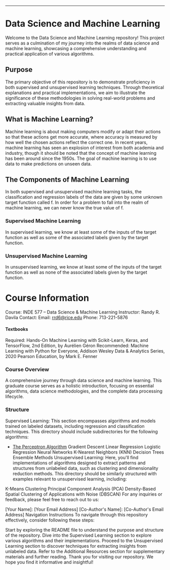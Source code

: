 ---
# Data Science and Machine Learning
Welcome to the Data Science and Machine Learning repository! This project serves as a culmination of my journey into the realms of data science and machine learning, showcasing a comprehensive understanding and practical application of various algorithms.

## Purpose
The primary objective of this repository is to demonstrate proficiency in both supervised and unsupervised learning techniques. Through theoretical explanations and practical implementations, we aim to illustrate the significance of these methodologies in solving real-world problems and extracting valuable insights from data.

## What is Machine Learning?
Machine learning is about making computers modify or adapt their actions so that these actions get more accurate, where accuracy is measured by how well the chosen actions reflect the correct one. In recent years, machine learning has seen an explosion of interest from both academia and industry, though it should be noted that the concept of machine learning has been around since the 1950s. The goal of machine learning is to use data to make predictions on unseen data.

## The Components of Machine Learning
In both supervised and unsupervised machine learning tasks, the classification and regression labels of the data are given by some unknown target function called f. In order for a problem to fall into the realm of machine learning, we can never know the true value of f.

### Supervised Machine Learning
In supervised learning, we know at least some of the inputs of the target function as well as some of the associated labels given by the target function.

### Unsupervised Machine Learning
In unsupervised learning, we know at least some of the inputs of the target function as well as none of the associated labels given by the target function.

# Course Information
Course: INDE 577 – Data Science & Machine Learning
Instructor: Randy R. Davila
Contact:
Email: rrd6@rice.edu
Phone: 713-221-5876

#### Textbooks
Required: Hands-On Machine Learning with Scikit-Learn, Keras, and TensorFlow, 2nd Edition, by Aurélien Géron
Recommended: Machine Learning with Python for Everyone, Addison Wesley Data & Analytics Series, 2020 Pearson Education, by Mark E. Fenner
### Course Overview
A comprehensive journey through data science and machine learning. This graduate course serves as a holistic introduction, focusing on essential algorithms, data science methodologies, and the complete data processing lifecycle.

### Structure
Supervised Learning: This section encompasses algorithms and models trained on labeled datasets, including regression and classification techniques. This directory should include subdirectories for the following algorithms:
- [The Perceptron Algorithm](Perceptron%20Algorithm)
Gradient Descent
Linear Regression
Logistic Regression
Neural Networks
K-Nearest Neighbors (KNN)
Decision Trees
Ensemble Methods
Unsupervised Learning: Here, you'll find implementations of algorithms designed to extract patterns and structures from unlabeled data, such as clustering and dimensionality reduction methods. This directory should be similarly structured with examples relevant to unsupervised learning, including:

K-Means Clustering
Principal Component Analysis (PCA)
Density-Based Spatial Clustering of Applications with Noise (DBSCAN)
For any inquiries or feedback, please feel free to reach out to us:

[Your Name]: [Your Email Address]
[Co-Author's Name]: [Co-Author's Email Address]
Navigation Instructions
To navigate through this repository effectively, consider following these steps:

Start by exploring the README file to understand the purpose and structure of the repository.
Dive into the Supervised Learning section to explore various algorithms and their implementations.
Proceed to the Unsupervised Learning section to discover techniques for extracting insights from unlabeled data.
Refer to the Additional Resources section for supplementary materials and further reading.
Thank you for visiting our repository. We hope you find it informative and insightful!
